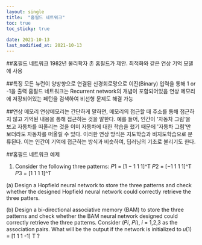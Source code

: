 ```yaml
---
layout: single
title:  "홉필드 네트워크"
toc: true
toc_sticky: true
 
date: 2021-10-13
last_modified_at: 2021-10-13
---
```


##홉필드 네트워크
1982년 물리학자 존 홉필드가 제안.
최적화와 같은 연상 기억 모델에 사용

##특징
모든 뉴런이 양방향으로 연결된 신경회로망으로 이진(Binary) 입력을 통해 1 or -1을 출력
홉필드 네트워크는 Recurrent network의 개념이 포함되어있음
연상 메모리에 저장되어있는 페턴을 검색하여 비선형 문제도 해결 가능

##연상 메모리
연상메모리는 간단하게 말하면, 메모리의 접근할 때 주소를 통해 접근하지 않고 기억된 내용을 통해 접근하는 것을 말한다.
예를 들어, 인간이 '자동차 그림'을 보고 자동차를 떠올리는 것을 이미 자동차에 대한 학습을 했기 때문에 '자동차 그림'만 보더라도 자동차를 떠올릴 수 있다.
이러한 연상 방식은 지도학습과 비지도학습으로 분류된다.
이는 인간이 기억에 접근하는 방식과 비슷하여, 딥러닝의 기초로 불리기도 한다.

##홉필드 네트워크 예제
1. Consider the following three patterns:
  𝑃1 = [1 − 1 1 1]^T
  𝑃2 = [−1 1 1 1]^T
  𝑃3 = [1 1 1 1]^T

(a) Design a Hopfield neural network to store the three patterns and check whether the designed 
Hopfield neural network could correctly retrieve the three patters.



(b) Design a bi-directional associative memory (BAM) to store the three patterns and check 
whether the BAM neural network designed could correctly retrieve the three patterns.
Consider (𝑃𝑖, 𝑃𝑖), 𝑖 = 1,2,3 as the association pairs.
What will be the output if the network is initialized to 𝑢(1) = [1 1 1 -1]
T ?





